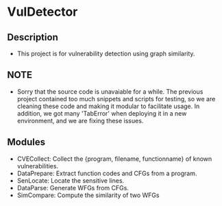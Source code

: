 # VulDetector


## Description
* This project is for vulnerability detection using graph similarity.

## NOTE
* Sorry that the source code is unavaiable for a while. The previous project contained too much snippets and scripts for testing, so we are cleaning these code and making it modular to facilitate usage. In addition, we got many 'TabError' when deploying it in a new environment, and we are fixing these issues.  

## Modules
* CVECollect: Collect the {program, filename, functionname} of known vulnerabilities.
* DataPrepare: Extract function codes and CFGs from a program.
* SenLocate: Locate the sensitive lines.
* DataParse: Generate WFGs from CFGs.
* SimCompare: Compute the similarity of two WFGs
